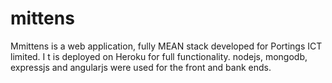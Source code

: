 # mittens
Mmittens is a web application, fully MEAN stack developed for Portings ICT limited. I t is deployed on Heroku for full functionality. nodejs, mongodb, expressjs and angularjs were used for the front and bank ends.
